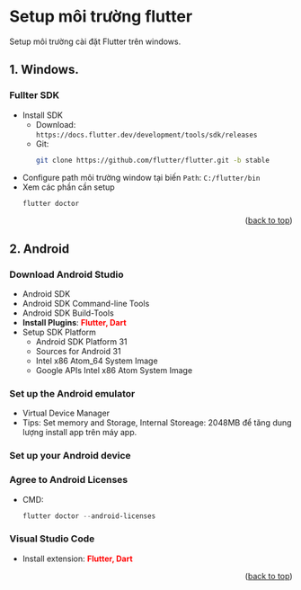 # Setup môi trường flutter

<a name="readme-top"></a>
Setup môi trường cài đặt Flutter trên windows.

## 1. Windows.

### Fullter SDK

- Install SDK
  - Download: `https://docs.flutter.dev/development/tools/sdk/releases`
  - Git:
    ```sh
    git clone https://github.com/flutter/flutter.git -b stable
    ```
- Configure path môi trường window tại biến `Path`: `C:/flutter/bin`
- Xem các phần cần setup
  ```powershell
  flutter doctor
  ```

<p align="right">(<a href="#readme-top">back to top</a>)</p>

## 2. Android

### Download Android Studio

- Android SDK
- Android SDK Command-line Tools
- Android SDK Build-Tools
- **Install Plugins**: <b style="color: red">Flutter, Dart</b>
- Setup SDK Platform
  - Android SDK Platform 31
  - Sources for Android 31
  - Intel x86 Atom_64 System Image
  - Google APIs Intel x86 Atom System Image

### Set up the Android emulator

- Virtual Device Manager
- Tips: Set memory and Storage, Internal Storeage: 2048MB để tăng dung lượng install app trên máy app.

### Set up your Android device

### Agree to Android Licenses

- CMD:
  ```powershell
  flutter doctor --android-licenses
  ```

### Visual Studio Code

- Install extension: <b style="color: red">Flutter, Dart</b>

<p align="right">(<a href="#readme-top">back to top</a>)</p>
